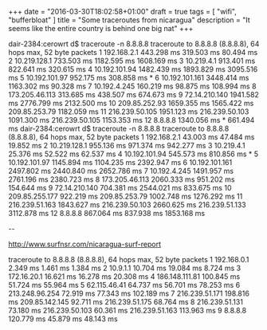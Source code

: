 +++
date = "2016-03-30T18:02:58+01:00"
draft = true
tags = [ "wifi", "bufferbloat" ]
title = "Some traceroutes from nicaragua"
description = "It seems like the entire country is behind one big nat"
+++ 

dair-2384:cerowrt d$ traceroute -n 8.8.8.8
traceroute to 8.8.8.8 (8.8.8.8), 64 hops max, 52 byte packets
 1  192.168.2.1  443.298 ms  319.503 ms  80.494 ms
 2  10.219.128.1  733.503 ms  1182.595 ms  1608.169 ms
 3  10.219.4.1  913.401 ms  822.641 ms  320.615 ms
 4  10.192.101.94  1482.439 ms  1893.829 ms  3095.516 ms
 5  10.192.101.97  952.175 ms  308.858 ms *
 6  10.192.101.161  3448.414 ms  1163.302 ms  90.328 ms
 7  10.192.4.245  160.219 ms  98.875 ms  108.994 ms
 8  173.205.46.113  313.685 ms  438.507 ms  674.673 ms
 9  72.14.210.140  1941.582 ms  2776.799 ms  2132.500 ms
10  209.85.252.93  1659.355 ms  1565.422 ms
    209.85.253.79  1182.059 ms
11  216.239.50.105  1951.123 ms
    216.239.50.103  1091.300 ms
    216.239.50.105  1153.353 ms
12  8.8.8.8  1340.056 ms *  661.494 ms
dair-2384:cerowrt d$ traceroute -n 8.8.8.8
traceroute to 8.8.8.8 (8.8.8.8), 64 hops max, 52 byte packets
 1  192.168.2.1  43.003 ms  47.484 ms  19.852 ms
 2  10.219.128.1  955.136 ms  971.374 ms  942.277 ms
 3  10.219.4.1  25.376 ms  52.522 ms  62.537 ms
 4  10.192.101.94  545.573 ms  810.856 ms *
 5  10.192.101.97  1145.894 ms  1104.235 ms  2392.947 ms
 6  10.192.101.161  2497.802 ms  2440.840 ms  2652.786 ms
 7  10.192.4.245  1491.957 ms  2761.196 ms  2380.723 ms
 8  173.205.46.113  2060.333 ms  951.202 ms  154.644 ms
 9  72.14.210.140  704.381 ms  2544.021 ms  833.675 ms
10  209.85.255.177  922.219 ms
    209.85.253.79  1002.748 ms  1276.292 ms
11  216.239.51.163  1843.627 ms
    216.239.50.103  2660.625 ms
    216.239.51.133  3112.878 ms
12  8.8.8.8  867.064 ms  837.938 ms  1853.168 ms

--

http://www.surfnsr.com/nicaragua-surf-report

traceroute to 8.8.8.8 (8.8.8.8), 64 hops max, 52 byte packets
 1  192.168.0.1  2.349 ms  1.461 ms  1.384 ms
 2  10.9.1.1  10.704 ms  19.084 ms  8.724 ms
 3  172.16.20.1  16.621 ms  16.278 ms  20.308 ms
 4  186.148.111.81  100.845 ms  51.724 ms  55.964 ms
 5  62.115.46.41  64.737 ms  56.701 ms  78.253 ms
 6  213.248.96.254  72.919 ms  77.343 ms  102.189 ms
 7  216.239.51.171  198.816 ms
    209.85.142.145  92.711 ms
    216.239.51.175  68.764 ms
 8  216.239.51.131  73.180 ms
    216.239.50.103  60.361 ms
    216.239.51.163  113.963 ms
 9  8.8.8.8  120.779 ms  45.879 ms  48.143 ms

